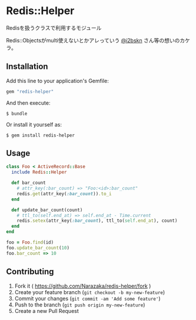 # Redis::Helper

Redisを扱うクラスで利用するモジュール

Redis::Objectsがmulti使えないとかアレっていう [@i2bskn](https://github.com/i2bskn) さん等の想いのカケラ。

## Installation

Add this line to your application's Gemfile:

```ruby
gem "redis-helper"
```

And then execute:

    $ bundle

Or install it yourself as:

    $ gem install redis-helper

## Usage

```ruby
class Foo < ActiveRecord::Base
  include Redis::Helper

  def bar_count
    # attr_key(:bar_count) => "Foo:<id>:bar_count"
    redis.get(attr_key(:bar_count)).to_i
  end

  def update_bar_count(count)
    # ttl_to(self.end_at) => self.end_at - Time.current
    redis.setex(attr_key(:bar_count), ttl_to(self.end_at), count)
  end
end

foo = Foo.find(id)
foo.update_bar_count(10)
foo.bar_count => 10
```

## Contributing

1. Fork it ( https://github.com/Narazaka/redis-helper/fork )
2. Create your feature branch (`git checkout -b my-new-feature`)
3. Commit your changes (`git commit -am 'Add some feature'`)
4. Push to the branch (`git push origin my-new-feature`)
5. Create a new Pull Request
